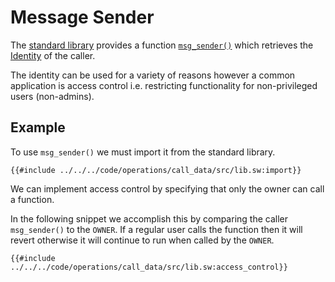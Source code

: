 # Message Sender

The [standard library](https://github.com/FuelLabs/sway/tree/master/sway-lib-std) provides a function [`msg_sender()`](https://github.com/FuelLabs/sway/blob/master/sway-lib-std/src/auth.sw) which retrieves the [Identity](https://github.com/FuelLabs/sway/blob/master/sway-lib-std/src/identity.sw) of the caller.

The identity can be used for a variety of reasons however a common application is access control i.e. restricting functionality for non-privileged users (non-admins).

## Example

To use `msg_sender()` we must import it from the standard library.

```sway
{{#include ../../../code/operations/call_data/src/lib.sw:import}}
```

We can implement access control by specifying that only the owner can call a function. 

In the following snippet we accomplish this by comparing the caller `msg_sender()` to the `OWNER`. If a regular user calls the function then it will revert otherwise it will continue to run when called by the `OWNER`.

```sway
{{#include ../../../code/operations/call_data/src/lib.sw:access_control}}
```
